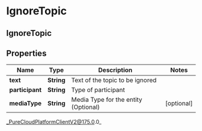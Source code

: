 # IgnoreTopic

## IgnoreTopic

## Properties

|Name | Type | Description | Notes|
|------------ | ------------- | ------------- | -------------|
| **text** | **String** | Text of the topic to be ignored | |
| **participant** | **String** | Type of participant | |
| **mediaType** | **String** | Media Type for the entity (Optional) | [optional] |



_PureCloudPlatformClientV2@175.0.0_
